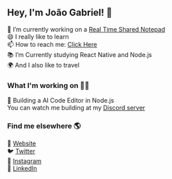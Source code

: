 <!--
**JoaoGabriel-Lima/JoaoGabriel-Lima** is a ✨ _special_ ✨ repository because its `README.md` (this file) appears on your GitHub profile.

Here are some ideas to get you started:

- 🔭 I’m currently working on ...
- 🌱 I’m currently learning ...
- 👯 I’m looking to collaborate on ...
- 🤔 I’m looking for help with ...
- 💬 Ask me about ...
- 📫 How to reach me: ...
- 😄 Pronouns: ...
- ⚡ Fun fact: ...
-->
## Hey, I'm João Gabriel! 👋
<!--### Hellooo! 👋 Welcome to my profile-->

🔭 I’m currently working on a <a href="https://github.com/Notemock" target='_blank'>Real Time Shared Notepad</a> </br>
😄 I really like to learn </br>
📫 How to reach me: <a href="https://discord.gg/uZKHUvH8AU" target='_blank'>Click Here</a></br>
📚 I’m Currently studying React Native and Node.js </br>
🌍 And I also like to travel </br>

### What I'm working on 👨‍💻
📱 Building a AI Code Editor in Node.js </br>
You can watch me building at my <a href="https://discord.gg/UkVG82A" target='_blank'>Discord server</a>

### Find me elsewhere 🌎
🚀 <a href="#">Website</a> </br>
🐦 <a href="#">Twitter</a> </br>
📸 <a href="#">Instagram</a> </br>
💼 <a href="#">LinkedIn</a> </br>

